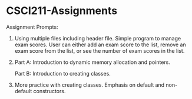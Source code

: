 # CSCI211-Assignments

Assignment Prompts:

1) Using multiple files including header file. Simple program to manage exam scores. User can either add an exam score to the list, remove an exam score from the list, or see the number of exam scores in the list.


2) Part A: Introduction to dynamic memory allocation and pointers.

   Part B: Introduction to creating classes.


4) More practice with creating classes. Emphasis on default and non-default constructors. 
